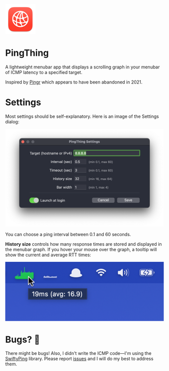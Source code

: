 <img src="./img/pingthing.png" width="96" />

# PingThing

A lightweight menubar app that displays a scrolling graph in your menubar of ICMP latency to a specified target.

Inspired by [Pingr](https://getpingr.app/) which appears to have been abandoned in 2021.

# Settings

Most settings should be self-explanatory. Here is an image of the Settings dialog:

<img src="./img/settings.png" width="632" />

You can choose a ping interval between 0.1 and 60 seconds.

**History size** controls how many response times are stored and displayed in the menubar graph. If you hover your mouse over the graph, a tooltip will show the current and average RTT times:

<img src="./img/tooltip.png" width="536" />



# Bugs? 🐛

There might be bugs! Also, I didn't write the ICMP code—I'm using the [SwiftyPing](https://github.com/samiyr/SwiftyPing) library. Please report [issues](https://github.com/luckman212/pingthing/issues) and I will do my best to address them.
